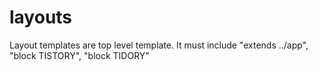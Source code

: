 # layouts

Layout templates are top level template.
It must include "extends ../app", "block TISTORY", "block TIDORY"